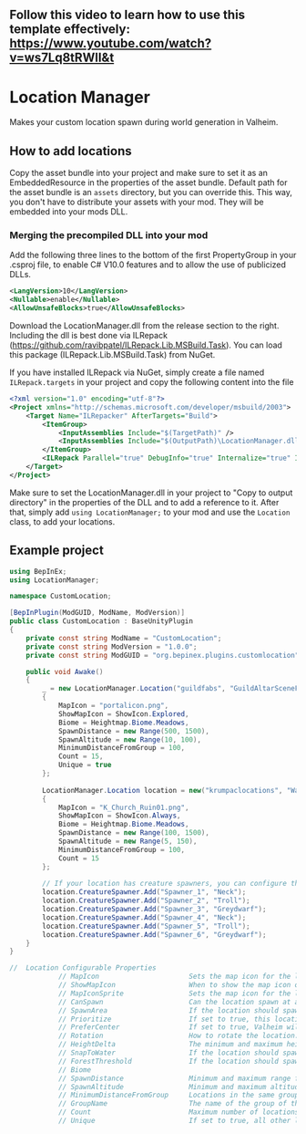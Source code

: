 ## Follow this video to learn how to use this template effectively: https://www.youtube.com/watch?v=ws7Lq8tRWlI&t

# Location Manager

Makes your custom location spawn during world generation in Valheim.

## How to add locations

Copy the asset bundle into your project and make sure to set it as an EmbeddedResource in the properties of the asset bundle.
Default path for the asset bundle is an `assets` directory, but you can override this.
This way, you don't have to distribute your assets with your mod. They will be embedded into your mods DLL.

### Merging the precompiled DLL into your mod

Add the following three lines to the bottom of the first PropertyGroup in your .csproj file, to enable C# V10.0 features and to allow the use of publicized DLLs.

```xml
<LangVersion>10</LangVersion>
<Nullable>enable</Nullable>
<AllowUnsafeBlocks>true</AllowUnsafeBlocks>
```

Download the LocationManager.dll from the release section to the right.
Including the dll is best done via ILRepack (https://github.com/ravibpatel/ILRepack.Lib.MSBuild.Task). You can load this package (ILRepack.Lib.MSBuild.Task) from NuGet.

If you have installed ILRepack via NuGet, simply create a file named `ILRepack.targets` in your project and copy the following content into the file

```xml
<?xml version="1.0" encoding="utf-8"?>
<Project xmlns="http://schemas.microsoft.com/developer/msbuild/2003">
    <Target Name="ILRepacker" AfterTargets="Build">
        <ItemGroup>
            <InputAssemblies Include="$(TargetPath)" />
            <InputAssemblies Include="$(OutputPath)\LocationManager.dll" />
        </ItemGroup>
        <ILRepack Parallel="true" DebugInfo="true" Internalize="true" InputAssemblies="@(InputAssemblies)" OutputFile="$(TargetPath)" TargetKind="SameAsPrimaryAssembly" LibraryPath="$(OutputPath)" />
    </Target>
</Project>
```

Make sure to set the LocationManager.dll in your project to "Copy to output directory" in the properties of the DLL and to add a reference to it.
After that, simply add `using LocationManager;` to your mod and use the `Location` class, to add your locations.

## Example project

```csharp
using BepInEx;
using LocationManager;

namespace CustomLocation;

[BepInPlugin(ModGUID, ModName, ModVersion)]
public class CustomLocation : BaseUnityPlugin
{
	private const string ModName = "CustomLocation";
	private const string ModVersion = "1.0.0";
	private const string ModGUID = "org.bepinex.plugins.customlocation";

	public void Awake()
	{
		_ = new LocationManager.Location("guildfabs", "GuildAltarSceneFab")
		{
			MapIcon = "portalicon.png",
			ShowMapIcon = ShowIcon.Explored,
			Biome = Heightmap.Biome.Meadows,
			SpawnDistance = new Range(500, 1500),
			SpawnAltitude = new Range(10, 100),
			MinimumDistanceFromGroup = 100,
			Count = 15,
			Unique = true
		};
		
		LocationManager.Location location = new("krumpaclocations", "WaterPit1")
		{
			MapIcon = "K_Church_Ruin01.png",
			ShowMapIcon = ShowIcon.Always,
			Biome = Heightmap.Biome.Meadows,
			SpawnDistance = new Range(100, 1500),
			SpawnAltitude = new Range(5, 150),
			MinimumDistanceFromGroup = 100,
			Count = 15
		};
		
		// If your location has creature spawners, you can configure the creature they spawn like this.
		location.CreatureSpawner.Add("Spawner_1", "Neck");
		location.CreatureSpawner.Add("Spawner_2", "Troll");
		location.CreatureSpawner.Add("Spawner_3", "Greydwarf");
		location.CreatureSpawner.Add("Spawner_4", "Neck");
		location.CreatureSpawner.Add("Spawner_5", "Troll");
		location.CreatureSpawner.Add("Spawner_6", "Greydwarf");
	}
}
```

```csharp
//  Location Configurable Properties
            // MapIcon                      Sets the map icon for the location.
            // ShowMapIcon                  When to show the map icon of the location. Requires an icon to be set. Use "Never" to not show a map icon for the location. Use "Always" to always show a map icon for the location. Use "Explored" to start showing a map icon for the location as soon as a player has explored the area.
            // MapIconSprite                Sets the map icon for the location.
            // CanSpawn                     Can the location spawn at all.
            // SpawnArea                    If the location should spawn more towards the edge of the biome or towards the center. Use "Edge" to make it spawn towards the edge. Use "Median" to make it spawn towards the center. Use "Everything" if it doesn't matter.</para>
            // Prioritize                   If set to true, this location will be prioritized over other locations, if they would spawn in the same area.
            // PreferCenter                 If set to true, Valheim will try to spawn your location as close to the center of the map as possible.
            // Rotation                     How to rotate the location. Use "Fixed" to use the rotation of the prefab. Use "Random" to randomize the rotation. Use "Slope" to rotate the location along a possible slope.
            // HeightDelta                  The minimum and maximum height difference of the terrain below the location.
            // SnapToWater                  If the location should spawn near water.
            // ForestThreshold              If the location should spawn in a forest. Everything above 1.15 is considered a forest by Valheim. 2.19 is considered a thick forest by Valheim.
            // Biome
            // SpawnDistance                Minimum and maximum range from the center of the map for the location.
            // SpawnAltitude                Minimum and maximum altitude for the location.
            // MinimumDistanceFromGroup     Locations in the same group will keep at least this much distance between each other.
            // GroupName                    The name of the group of the location, used by the minimum distance from group setting.
            // Count                        Maximum number of locations to spawn in. Does not mean that this many locations will spawn. But Valheim will try its best to spawn this many, if there is space.
            // Unique                       If set to true, all other locations will be deleted, once the first one has been discovered by a player.
```
